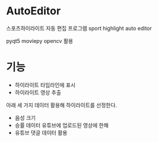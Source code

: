 # AutoEditor

스포츠하이라이트 자동 편집 프로그램
sport highlight auto editor

pyqt5 moviepy opencv 활용

# 기능

- 하이라이트 타임라인에 표시
- 하이라이트 영상 추출


아래 세 가지 데이터 활용해 하이라이트를 선정한다.

- 음성 크기
- 승률 데이터
유튜브에 업로드된 영상에 한해
- 유튜브 댓글 데이터 활용


